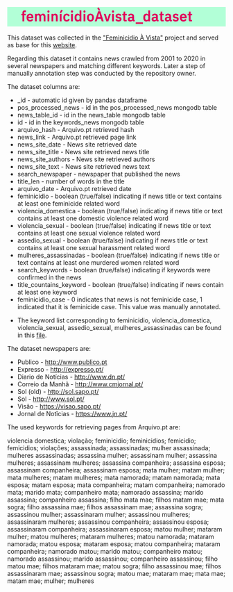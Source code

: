 ![name](https://github.com/paulafortuna/images/blob/main/title_dataset.png)

This dataset was collected in the ["Feminicidio À Vista"](https://github.com/paulafortuna/feminicidioAvista) project and served as base for this [website](https://feminicidioavista.herokuapp.com/). 

Regarding this dataset it contains news crawled from 2001 to 2020 in several newspapers and matching different keywords. Later a step of manually annotation step was conducted by 
the repository owner. 


The dataset columns are:

- _id	- automatic id given by pandas dataframe
- pos_processed_news - id in the pos_processed_news mongodb table
- news_table_id	- id in the news_table mongodb table
- id - id in the keywords_news mongodb table
- arquivo_hash -	Arquivo.pt retrieved hash
- news_link	- Arquivo.pt retrieved page link
- news_site_date - News site retrieved date 	
- news_site_title	- News site retrieved news title 	
- news_site_authors -	News site retrieved authors 	
- news_site_text - News site retrieved news text 		
- search_newspaper - newspaper that published the news	
- title_len	- number of words in the title
- arquivo_date - Arquivo.pt retrieved date
- feminicidio -	boolean (true/false) indicating if news title or text contains at least one feminicide related word
- violencia_domestica -	boolean (true/false) indicating if news title or text contains at least one domestic violence related word
- violencia_sexual - boolean (true/false) indicating if news title or text contains at least one sexual violence related word
- assedio_sexual - boolean (true/false) indicating if news title or text contains at least one sexual harassment related word
- mulheres_assassinadas -	boolean (true/false) indicating if news title or text contains at least one murdered women related word
- search_keywords	- boolean (true/false) indicating if keywords were confirmed in the news
- title_countains_keyword	- boolean (true/false) indicating if news contain at least one keyword
- feminicidio_case - 0 indicates that news is not feminicide case, 1 indicated that it is feminicide case. This value was manually annotated.

* The keyword list corresponding to feminicidio, violencia_domestica, violencia_sexual, assedio_sexual, mulheres_assassinadas can be found in this [file](https://github.com/paulafortuna/feminicidioAvista/blob/main/crawling/Variables.py).


The dataset newspapers are:
- Publico - http://www.publico.pt
- Expresso - http://expresso.pt/
- Diario de Notícias - http://www.dn.pt/
- Correio da Manhã - http://www.cmjornal.pt/
- Sol (old) - http://sol.sapo.pt/ 
- Sol - http://www.sol.pt/
- Visão - https://visao.sapo.pt/
- Jornal de Notĩcias - https://www.jn.pt/


The used keywords for retrieving pages from Arquivo.pt are:

violencia domestica; violação; feminicidio; feminicidios; femicidio; femicidios; violações; assassinada; assassinadas; mulher assassinada; mulheres assassinadas; assassina mulher; assassinam mulher; assassina mulheres; assassinam mulheres; assassina companheira; assassina esposa; assassinam companheira; assassinam esposa; mata mulher; matam mulher; mata mulheres; matam mulheres; mata namorada; matam namorada; mata esposa; matam esposa; mata companheira; matam companheira; namorado mata; marido mata; companheiro mata; namorado assassina; marido assassina; companheiro assassina; filho mata mae; filhos matam mae; mata sogra; filho assassina mae; filhos assassinam mae; assassina sogra; assassinou mulher; assassinaram mulher; assassinou mulheres; assassinaram mulheres; assassinou companheira; assassinou esposa; assassinaram companheira; assassinaram esposa; matou mulher; mataram mulher; matou mulheres; mataram mulheres; matou namorada; mataram namorada; matou esposa; mataram esposa; matou companheira; mataram companheira; namorado matou; marido matou; companheiro matou; namorado assassinou; marido assassinou; companheiro assassinou; filho matou mae; filhos mataram mae; matou sogra; filho assassinou mae; filhos assassinaram mae; assassinou sogra; matou mae; mataram mae; mata mae; matam mae; mulher; mulheres
